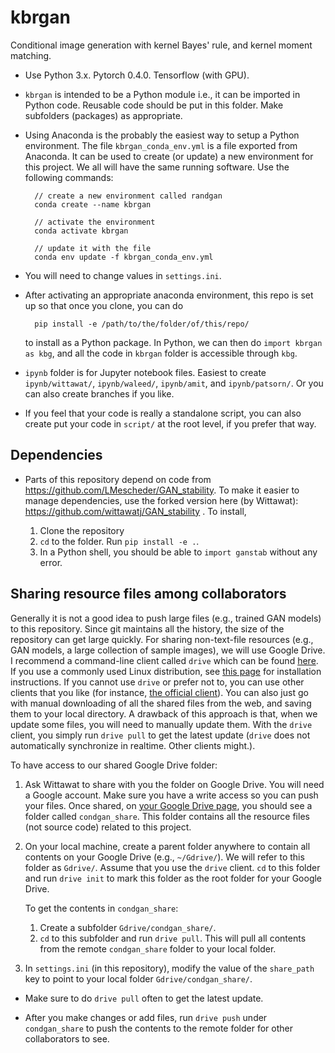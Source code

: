 # kbrgan

Conditional image generation with kernel Bayes' rule, and kernel moment
matching.

* Use Python 3.x. Pytorch 0.4.0. Tensorflow (with GPU).

* `kbrgan` is intended to be a Python module i.e., it can be imported in
  Python code. Reusable code should be put in this folder. Make subfolders
  (packages) as appropriate.

* Using Anaconda is the probably the easiest way to setup a Python environment.
  The file `kbrgan_conda_env.yml` is a file exported from Anaconda. It can be
  used to create (or update) a new environment for this project. We all will
  have the same running software. Use the following commands:

        // create a new environment called randgan
        conda create --name kbrgan

        // activate the environment
        conda activate kbrgan 

        // update it with the file
        conda env update -f kbrgan_conda_env.yml

    
* You will need to change values in `settings.ini`.

* After activating an appropriate anaconda environment, this repo is set up so
  that once you clone, you can do 

        pip install -e /path/to/the/folder/of/this/repo/

  to install as a Python package. In Python, we can then do `import kbrgan as
  kbg`, and all the code in `kbrgan` folder is accessible through `kbg`.

* `ipynb` folder is for Jupyter notebook files. Easiest to create
  `ipynb/wittawat/`, `ipynb/waleed/`, `ipynb/amit`, and `ipynb/patsorn/`. Or you can also
  create branches if you like.

* If you feel that your code is really a standalone script, you can also create
  put your code in `script/` at the root level, if you prefer that way.

## Dependencies

* Parts of this repository depend on code from
  https://github.com/LMescheder/GAN_stability. To make it easier to manage dependencies, use the forked version here (by Wittawat): https://github.com/wittawatj/GAN_stability . To install,

    1. Clone the repository
    2. `cd` to the folder. Run `pip install -e .`. 
    3. In a Python shell, you should be able to `import ganstab` without any error.

## Sharing resource files among collaborators

Generally it is not a good idea to push large files (e.g., trained GAN models)
to this repository. Since git maintains all the history, the size of the
repository can get large quickly. For sharing non-text-file resources (e.g.,
GAN models, a large collection of sample images), we will use Google Drive.
I recommend a command-line client called `drive` which can be found
[here](https://github.com/odeke-em/drive). If you use a commonly used Linux
distribution, see [this
page](https://github.com/odeke-em/drive/blob/master/platform_packages.md) for
installation instructions.
If you cannot use `drive` or prefer not to, you can use other clients that you
like (for instance, [the official
client](https://www.google.com/drive/download/)). You can also just go with
manual downloading of all the shared files from
the web, and saving them to your local directory. A drawback of this approach
is that, when we update some files, you will need to manually update them. With
the `drive` client, you simply run `drive pull` to get the latest update
(`drive` does not automatically synchronize in realtime. Other clients might.). 

To have access to our shared Google Drive folder:

1. Ask Wittawat to share with you the folder on Google Drive. You will need a
   Google account. Make sure you have a write access so you can push your
   files. Once shared, on [your Google Drive page](https://drive.google.com),
   you should see a folder called `condgan_share`. This folder contains all the
   resource files (not source code) related to this project.

2. On your local machine, create a parent folder anywhere to contain all
   contents on your Google Drive (e.g., `~/Gdrive/`). We will refer to this
   folder as `Gdrive/`. Assume that you use the `drive` client. `cd` to this
   folder and run `drive init` to mark this folder as the root folder for your
   Google Drive.
   
   To get the contents in `condgan_share`: 
   
   1. Create a subfolder `Gdrive/condgan_share/`.
   2. `cd` to this subfolder and run `drive pull`. This will pull all contents 
   from the remote `condgan_share` folder to your local folder.

3. In `settings.ini` (in this repository), modify the value of the `share_path`
   key to point to your local folder `Gdrive/condgan_share/`. 

* Make sure to do `drive pull` often to get the latest update.

* After you make changes or add files, run `drive push` under `condgan_share`
   to push the contents to the remote folder for other collaborators to see.

        


